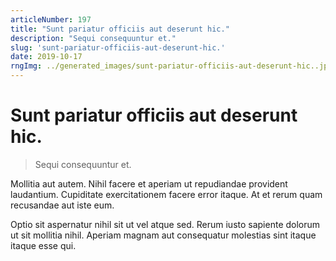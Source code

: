 ```yaml
---
articleNumber: 197
title: "Sunt pariatur officiis aut deserunt hic."
description: "Sequi consequuntur et."
slug: 'sunt-pariatur-officiis-aut-deserunt-hic.'
date: 2019-10-17
rngImg: ../generated_images/sunt-pariatur-officiis-aut-deserunt-hic..jpg
---
```


# Sunt pariatur officiis aut deserunt hic.

> Sequi consequuntur et.

Mollitia aut autem. Nihil facere et aperiam ut repudiandae provident laudantium. Cupiditate exercitationem facere error itaque. At et rerum quam recusandae aut iste eum.
 Optio sit aspernatur nihil sit ut vel atque sed. Rerum iusto sapiente dolorum ut sit mollitia nihil. Aperiam magnam aut consequatur molestias sint itaque itaque esse qui.
